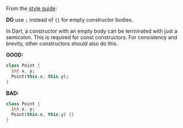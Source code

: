 
From the [style guide](https://dart.dev/guides/language/effective-dart/style/):

**DO** use `;` instead of `{}` for empty constructor bodies.

In Dart, a constructor with an empty body can be terminated with just a
semicolon.  This is required for const constructors.  For consistency and
brevity, other constructors should also do this.

**GOOD:**
```dart
class Point {
  int x, y;
  Point(this.x, this.y);
}
```

**BAD:**
```dart
class Point {
  int x, y;
  Point(this.x, this.y) {}
}
```


